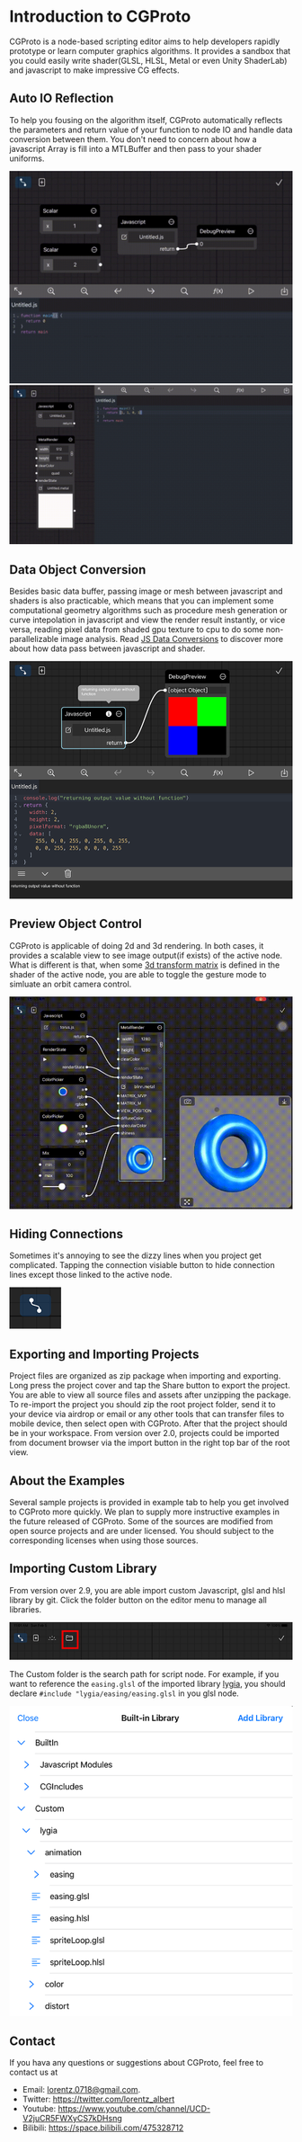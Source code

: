 # Introduction to CGProto

CGProto is a node-based scripting editor aims to help developers rapidly prototype or learn computer graphics algorithms. It provides a sandbox that you could easily write shader(GLSL, HLSL, Metal or even Unity ShaderLab) and javascript to make impressive CG effects.

## Auto IO Reflection
To help you fousing on the algorithm itself, CGProto automatically reflects the parameters and return value of your function to node IO and handle data conversion between them. You don't need to concern about how a javascript Array is fill into a MTLBuffer and then pass to your shader uniforms.

![](_assets/0.gif ':align=center')
![](_assets/1.gif ':align=center')

## Data Object Conversion
Besides basic data buffer, passing image or mesh between javascript and shaders is also practicable, which means that you can implement some computational geometry algorithms such as procedure mesh generation or curve intepolation in javascript and view the render result instantly, or vice versa, reading pixel data from shaded gpu texture to cpu to do some non-parallelizable image analysis. Read [JS Data Conversions](data-conversions.md) to discover more about how data pass between javascript and shader.

![](_assets/0.png ':align=center')

## Preview Object Control
CGProto is applicable of doing 2d and 3d rendering. In both cases, it provides a scalable view to see image output(if exists) of the active node. What is different is that, when some [3d transform matrix](built-in-shader-variables) is defined in the shader of the active node, you are able to toggle the gesture mode to simluate an orbit camera control.

![](_assets/2.gif ':align=center')

## Hiding Connections
Sometimes it's annoying to see the dizzy lines when you project get complicated. Tapping the connection visiable button to hide connection lines except those linked to the active node.

![](_assets/1.png ':align=center')

## Exporting and Importing Projects
Project files are organized as zip package when importing and exporting. Long press the project cover and tap the Share button to export the project. You are able to view all source files and assets after unzipping the package. To re-import the project you should zip the root project folder, send it to your device via airdrop or email or any other tools that can transfer files to mobile device, then select open with CGProto. After that the project should be in your workspace. From version over 2.0, projects could be imported from document browser via the import button in the right top bar of the root view.

## About the Examples
Several sample projects is provided in example tab to help you get involved to CGProto more quickly. We plan to supply more instructive examples in the future released of CGProto. Some of the sources are modified from open source projects and are under licensed. You should subject to the corresponding licenses when using those sources.

## Importing Custom Library
From version over 2.9, you are able import custom Javascript, glsl and hlsl library by git. Click the folder button on the editor menu to manage all libraries.

![](_assets/14.png ':align=center')

The Custom folder is the search path for script node. For example, if you want to reference the `easing.glsl` of the imported library [lygia](https://github.com/patriciogonzalezvivo/lygia), you should declare `#include "lygia/easing/easing.glsl` in you glsl node.

![](_assets/15.png ':align=center')

## Contact
If you hava any questions or suggestions about CGProto, feel free to contact us at
- Email: [lorentz.0718@gmail.com](mailto:lorentz.0718@gmail.com).
- Twitter: https://twitter.com/lorentz_albert
- Youtube: https://www.youtube.com/channel/UCD-V2juCR5FWXyCS7kDHsng
- Bilibili: https://space.bilibili.com/475328712



